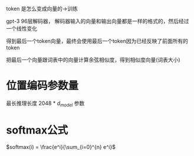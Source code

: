 token 是怎么变成向量的->训练



gpt-3 96层解码器， 解码器输入的向量和输出向量都是一样的格式的，然后经过一个线性变化

得到最后一个token向量，最终会使用最后一个token因为已经反映了前面所有的token



把最后一个向量跟词表中的向量计算余弦相似度，得到相似度向量(词表大小)



# 位置编码参数量



最长推理长度 2048  * $d_{model}$ 参数



# softmax公式

$softmax(i) = \frac{e^i}{\sum_{i=0}^{n} e^i}$

